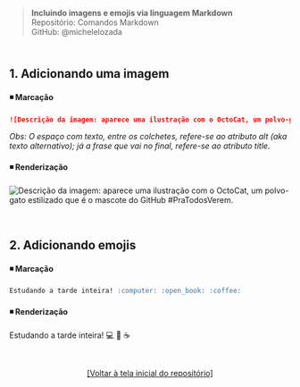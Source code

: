 > **Incluindo imagens e emojis via linguagem Markdown**      
> Repositório: Comandos Markdown  
> GitHub: @michelelozada
&nbsp;
     
&nbsp;     
**1. Adicionando uma imagem**  
---
#### :black_medium_small_square: Marcação  
```markdown
![Descrição da imagem: aparece uma ilustração com o OctoCat, um polvo-gato estilizado que é o mascote do GitHub #PraTodosVerem.](https://avatars.githubusercontent.com/u/583231?v=4 "OctoCat, o mascote do Github" )
```
  *Obs: O espaço com texto, entre os colchetes, refere-se ao atributo alt (aka texto alternativo); já a frase que vai no final, refere-se ao atributo title.*  
  
#### :black_medium_small_square: Renderização
![Descrição da imagem: aparece uma ilustração com o OctoCat, um polvo-gato estilizado que é o mascote do GitHub #PraTodosVerem.](https://avatars.githubusercontent.com/u/583231?v=4 "OctoCat, o mascote do Github" )

&nbsp;    

**2. Adicionando emojis**  
---
#### :black_medium_small_square: Marcação 
```markdown
Estudando a tarde inteira! :computer: :open_book: :coffee:
```
#### :black_medium_small_square: Renderização 
Estudando a tarde inteira! :computer: :open_book: :coffee:

&nbsp;

<div align="center">
<a href="https://github.com/michelelozada/Comandos-Markdown">[Voltar à tela inicial do repositório]</a>
</div>